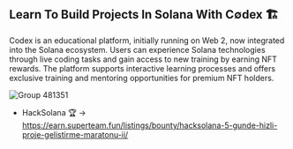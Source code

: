 ## Learn To Build Projects In Solana With C∅dex 🏗️

Codex is an educational platform, initially running on Web 2, now integrated into the Solana ecosystem. Users can experience Solana technologies through live coding tasks and gain access to new training by earning NFT rewards. The platform supports interactive learning processes and offers exclusive training and mentoring opportunities for premium NFT holders.

![Group 481351](https://github.com/user-attachments/assets/d7745a9a-cae0-49d9-b1a0-49a384c8cc06)

* HackSolana 🏆
-> https://earn.superteam.fun/listings/bounty/hacksolana-5-gunde-hizli-proje-gelistirme-maratonu-ii/
